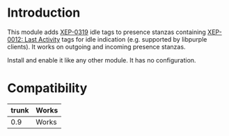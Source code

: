 # Introduction #

This module adds [XEP-0319](http://xmpp.org/extensions/xep-0319.html) idle tags to presence stanzas containing [XEP-0012: Last Activity](http://xmpp.org/extensions/xep-0012.html) tags for idle indication (e.g. supported by libpurple clients). It works on outgoing and incoming presence stanzas.

Install and enable it like any other module.  It has no configuration.

# Compatibility #

|trunk|Works|
|:----|:----|
|0.9|Works|